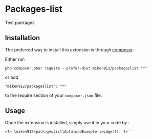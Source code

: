 Packages-list
=============
Test packages

Installation
------------

The preferred way to install this extension is through [composer](http://getcomposer.org/download/).

Either run

```
php composer.phar require --prefer-dist miken912/packageslist "*"
```

or add

```
"miken912/packageslist": "*"
```

to the require section of your `composer.json` file.


Usage
-----

Once the extension is installed, simply use it in your code by  :

```php
<?= \miken912\packageslist\AutoloadExample::widget(); ?>```